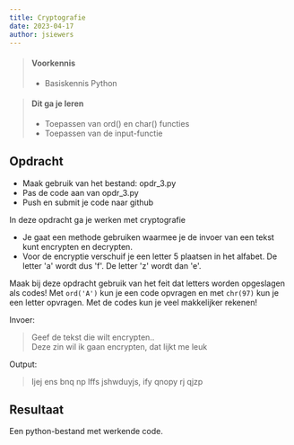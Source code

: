 ```yaml
---
title: Cryptografie
date: 2023-04-17
author: jsiewers
---
```


> #### Voorkennis
> * Basiskennis Python

> #### Dit ga je leren
> * Toepassen van ord() en char() functies
> * Toepassen van de input-functie

## Opdracht

* Maak gebruik van het bestand: opdr_3.py
* Pas de code aan van opdr_3.py
* Push en submit je code naar github

In deze opdracht ga je werken met cryptografie
* Je gaat een methode gebruiken waarmee je de invoer van een tekst kunt encrypten en decrypten.
* Voor de encryptie verschuif je een letter 5 plaatsen in het alfabet. De letter 'a' wordt dus 'f'. De letter 'z' wordt dan 'e'.

Maak bij deze opdracht gebruik van het feit dat letters worden opgeslagen als codes!
Met `ord('A')` kun je een code opvragen en met `chr(97)` kun je een letter opvragen.
Met de codes kun je veel makkelijker rekenen!


Invoer:
> Geef de tekst die wilt encrypten..  
> Deze zin wil ik gaan encrypten, dat lijkt me leuk

Output:

>Ijej ens bnq np lffs jshwduyjs, ify qnopy rj qjzp

## Resultaat
Een python-bestand met werkende code.